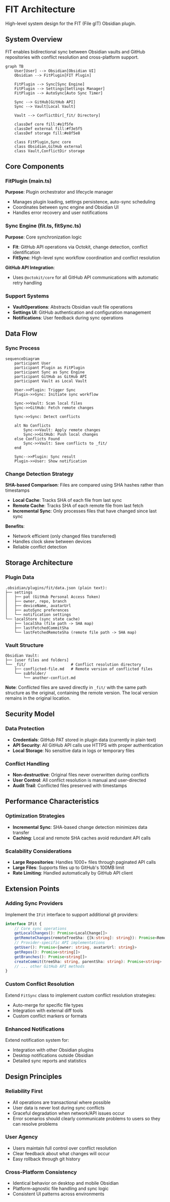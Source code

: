 # FIT Architecture

High-level system design for the FIT (File gIT) Obsidian plugin.

## System Overview

FIT enables bidirectional sync between Obsidian vaults and GitHub repositories with conflict resolution and cross-platform support.

```mermaid
graph TB
    User[User] --> Obsidian[Obsidian UI]
    Obsidian --> FitPlugin[FIT Plugin]
    
    FitPlugin --> Sync[Sync Engine]
    FitPlugin --> Settings[Settings Manager]
    FitPlugin --> AutoSync[Auto Sync Timer]
    
    Sync --> GitHub[GitHub API]
    Sync --> Vault[Local Vault]
    
    Vault --> ConflictDir[_fit/ Directory]
    
    classDef core fill:#e1f5fe
    classDef external fill:#f3e5f5
    classDef storage fill:#e8f5e8
    
    class FitPlugin,Sync core
    class Obsidian,GitHub external
    class Vault,ConflictDir storage
```

## Core Components

### FitPlugin (main.ts)
**Purpose**: Plugin orchestrator and lifecycle manager
- Manages plugin loading, settings persistence, auto-sync scheduling
- Coordinates between sync engine and Obsidian UI
- Handles error recovery and user notifications

### Sync Engine (fit.ts, fitSync.ts)
**Purpose**: Core synchronization logic
- **Fit**: GitHub API operations via Octokit, change detection, conflict identification
- **FitSync**: High-level sync workflow coordination and conflict resolution

**GitHub API Integration**:
- Uses `@octokit/core` for all GitHub API communications with automatic retry handling

### Support Systems
- **VaultOperations**: Abstracts Obsidian vault file operations
- **Settings UI**: GitHub authentication and configuration management
- **Notifications**: User feedback during sync operations

## Data Flow

### Sync Process

```mermaid
sequenceDiagram
    participant User
    participant Plugin as FitPlugin
    participant Sync as Sync Engine
    participant GitHub as GitHub API
    participant Vault as Local Vault

    User->>Plugin: Trigger Sync
    Plugin->>Sync: Initiate sync workflow
    
    Sync->>Vault: Scan local files
    Sync->>GitHub: Fetch remote changes
    
    Sync->>Sync: Detect conflicts
    
    alt No Conflicts
        Sync->>Vault: Apply remote changes
        Sync->>GitHub: Push local changes
    else Conflicts Found
        Sync->>Vault: Save conflicts to _fit/
    end
    
    Sync-->>Plugin: Sync result
    Plugin->>User: Show notification
```

### Change Detection Strategy

**SHA-based Comparison**: Files are compared using SHA hashes rather than timestamps
- **Local Cache**: Tracks SHA of each file from last sync
- **Remote Cache**: Tracks SHA of each remote file from last fetch
- **Incremental Sync**: Only processes files that have changed since last sync

**Benefits**:
- Network efficient (only changed files transferred)
- Handles clock skew between devices
- Reliable conflict detection

## Storage Architecture

### Plugin Data
```
.obsidian/plugins/fit/data.json (plain text):
├── settings
│   ├── pat (GitHub Personal Access Token)
│   ├── owner, repo, branch
│   ├── deviceName, avatarUrl
│   ├── autoSync preferences
│   └── notification settings
└── localStore (sync state cache)
    ├── localSha (file path -> SHA map)
    ├── lastFetchedCommitSha
    └── lastFetchedRemoteSha (remote file path -> SHA map)
```

### Vault Structure
```
Obsidian Vault:
├── [user files and folders]
└── _fit/                    # Conflict resolution directory
    ├── conflicted-file.md   # Remote version of conflicted files
    └── subfolder/
        └── another-conflict.md
```

**Note**: Conflicted files are saved directly in `_fit/` with the same path structure as the original, containing the remote version. The local version remains in the original location.

## Security Model

### Data Protection
- **Credentials**: GitHub PAT stored in plugin data (currently in plain text)
- **API Security**: All GitHub API calls use HTTPS with proper authentication
- **Local Storage**: No sensitive data in logs or temporary files

### Conflict Handling
- **Non-destructive**: Original files never overwritten during conflicts
- **User Control**: All conflict resolution is manual and user-directed
- **Audit Trail**: Conflicted files preserved with timestamps

## Performance Characteristics

### Optimization Strategies
- **Incremental Sync**: SHA-based change detection minimizes data transfer
- **Caching**: Local and remote SHA caches avoid redundant API calls

### Scalability Considerations
- **Large Repositories**: Handles 1000+ files through paginated API calls
- **Large Files**: Supports files up to GitHub's 100MB limit
- **Rate Limiting**: Handled automatically by GitHub API client

## Extension Points

### Adding Sync Providers
Implement the `IFit` interface to support additional git providers:
```typescript
interface IFit {
    // Core sync operations
    getLocalChanges(): Promise<LocalChange[]>
    getRemoteChanges(remoteTreeSha: {[k:string]: string}): Promise<RemoteChange[]>
    // Provider-specific API implementations
    getUser(): Promise<{owner: string, avatarUrl: string}>
    getRepos(): Promise<string[]>
    getBranches(): Promise<string[]>
    createCommit(treeSha: string, parentSha: string): Promise<string>
    // ... other GitHub API methods
}
```

### Custom Conflict Resolution
Extend `FitSync` class to implement custom conflict resolution strategies:
- Auto-merge for specific file types
- Integration with external diff tools
- Custom conflict markers or formats

### Enhanced Notifications
Extend notification system for:
- Integration with other Obsidian plugins
- Desktop notifications outside Obsidian
- Detailed sync reports and statistics

## Design Principles

### Reliability First
- All operations are transactional where possible
- User data is never lost during sync conflicts
- Graceful degradation when network/API issues occur
- Error scenarios should clearly communicate problems to users so they can resolve problems

### User Agency
- Users maintain full control over conflict resolution
- Clear feedback about what changes will occur
- Easy rollback through git history

### Cross-Platform Consistency
- Identical behavior on desktop and mobile Obsidian
- Platform-agnostic file handling and sync logic
- Consistent UI patterns across environments